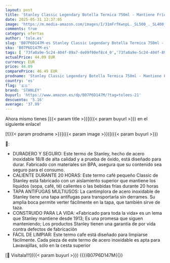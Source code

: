 ```yaml
---
layout: post
title: 'Stanley Classic Legendary Botella Termica 750ml - Mantiene Frío o Calor 20 Horas - Termo Cafe - Cantimplora Acero Inoxidable - Sin BPA - Apto Para Lavavajillas - Hammertone Green'
date: 2025-05-31 12:37:05
image: 'https://m.media-amazon.com/images/I/31mFrfKwnpL._SL500_._SL400_.jpg'
comments: true
category: ofertas
author: 'tole.es'
slug: 'B07P6D147M-es Stanley Classic Legendary Botella Termica 750ml - Mantiene...'
sku: 'B07P6D147M-es'
tags: [ '73fa0a9e-5c24-404f-89a7-de09f90ef8c4_0','73fa0a9e-5c24-404f-89a7-de09f90ef8c4_1301','73fa0a9e-5c24-404f-89a7-de09f90ef8c4_501','73fa0a9e-5c24-404f-89a7-de09f90ef8c4_8501','Acampada y senderismo','Arborist Merchandising Root','Deportes al aire libre','Deportes y aire libre','Deportes y aire libre.','Hidratación de acampada y marcha','Ropa y equipamiento para ocio al aire libre','Self Service','Special Features Stores','Stanley','Termos de acampada y marcha','cafe','stanley','🇪🇸', ]
actualPrice: 44.09 EUR
currency: EUR
price: 44.09
comparePrice: 46.49 EUR
prodname: 'Stanley Classic Legendary Botella Termica 750ml - Mantiene Frío o Calor 20 Horas - Termo Cafe - Cantimplora Acero Inoxidable - Sin BPA - Apto Para Lavavajillas - Hammertone Green'
country: 'es'
flag: '🇪🇸'
brand: 'STANLEY'
buyurl: 'https://www.amazon.es/dp/B07P6D147M/?tag=tolees-21'
descuento: '5.16'
average: '37.99'
---
```


Ahora mismo tienes [{{< param title >}}]({{< param buyurl >}}) en el siguiente enlace!

[![{{< param prodname >}}]({{< param image >}})]({{< param buyurl >}})

🔎:

- DURADERO Y SEGURO: Este termo de Stanley, hecho de acero inoxidable 18/8 de alta calidad y a prueba de óxido, está diseñado para durar. Fabricado con materiales sin BPA, asegura que su contenido sea seguro para el consumo.
- CALIENTE DURANTE 20 HORAS: Este termo café pequeño Classic de Stanley está fabricado con un aislamiento superior que mantiene los líquidos (sopa, café, té) calientes o las bebidas frías durante 20 horas
- TAPA ANTIFUGAS MULTIUSOS: La cantimplora de acero inoxidable de Stanley tiene una tapa antifugas para transportarla sin derrames. Su amplia boca permite verter fácilmente en la tapa, que también sirve de taza.
- CONSTRUIDO PARA LA VIDA: «Fabricado para toda la vida» es un lema que Stanley mantiene desde 1913; Es una promesa que siguen manteniendo; Los productos Stanley tienen una garantía de por vida contra defectos de fabricación
- FÁCIL DE LIMPIAR: Este termo cafe está diseñado para limpiarse fácilmente. Cada pieza de este termo de acero inoxidable es apta para Lavavajillas, sólo en la cesta superior

[🛒 Visítala!!!]({{< param buyurl >}})
{{<world>}}B07P6D147M{{</world>}}
